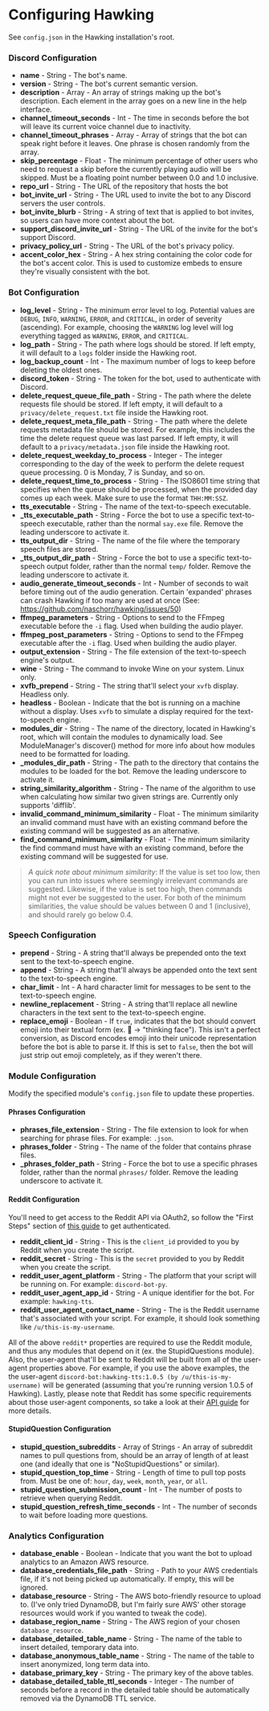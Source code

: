 # Configuring Hawking
See `config.json` in the Hawking installation's root.

### Discord Configuration
- **name** - String - The bot's name.
- **version** - String - The bot's current semantic version.
- **description** - Array - An array of strings making up the bot's description. Each element in the array goes on a new line in the help interface.
- **channel_timeout_seconds** - Int - The time in seconds before the bot will leave its current voice channel due to inactivity.
- **channel_timeout_phrases** - Array - Array of strings that the bot can speak right before it leaves. One phrase is chosen randomly from the array.
- **skip_percentage** - Float - The minimum percentage of other users who need to request a skip before the currently playing audio will be skipped. Must be a floating point number between 0.0 and 1.0 inclusive.
- **repo_url** - String - The URL of the repository that hosts the bot
- **bot_invite_url** - String - The URL used to invite the bot to any Discord servers the user controls.
- **bot_invite_blurb** - String - A string of text that is applied to bot invites, so users can have more context about the bot.
- **support_discord_invite_url** - String - The URL of the invite for the bot's support Discord.
- **privacy_policy_url** - String - The URL of the bot's privacy policy.
- **accent_color_hex** - String - A hex string containing the color code for the bot's accent color. This is used to customize embeds to ensure they're visually consistent with the bot.

### Bot Configuration
- **log_level** - String - The minimum error level to log. Potential values are `DEBUG`, `INFO`, `WARNING`, `ERROR`, and `CRITICAL`, in order of severity (ascending). For example, choosing the `WARNING` log level will log everything tagged as `WARNING`, `ERROR`, and `CRITICAL`.
- **log_path** - String - The path where logs should be stored. If left empty, it will default to a `logs` folder inside the Hawking root.
- **log_backup_count** - Int - The maximum number of logs to keep before deleting the oldest ones.
- **discord_token** - String - The token for the bot, used to authenticate with Discord.
- **delete_request_queue_file_path** - String - The path where the delete requests file should be stored. If left empty, it will default to a `privacy/delete_request.txt` file inside the Hawking root.
- **delete_request_meta_file_path** - String - The path where the delete requests metadata file should be stored. For example, this includes the time the delete request queue was last parsed. If left empty, it will default to a `privacy/metadata.json` file inside the Hawking root.
- **delete_request_weekday_to_process** - Integer - The integer corresponding to the day of the week to perform the delete request queue processing. 0 is Monday, 7 is Sunday, and so on.
- **delete_request_time_to_process** - String - The ISO8601 time string that specifies when the queue should be processed, when the provided day comes up each week. Make sure to use the format `THH:MM:SSZ`.
- **tts_executable** - String - The name of the text-to-speech executable.
- **\_tts_executable_path** - String - Force the bot to use a specific text-to-speech executable, rather than the normal `say.exe` file. Remove the leading underscore to activate it.
- **tts_output_dir** - String - The name of the file where the temporary speech files are stored.
- **\_tts_output_dir_path** - String - Force the bot to use a specific text-to-speech output folder, rather than the normal `temp/` folder. Remove the leading underscore to activate it.
- **audio_generate_timeout_seconds** - Int - Number of seconds to wait before timing out of the audio generation. Certain 'expanded' phrases can crash Hawking if too many are used at once (See: https://github.com/naschorr/hawking/issues/50)
- **ffmpeg_parameters** - String - Options to send to the FFmpeg executable before the `-i` flag. Used when building the audio player.
- **ffmpeg_post_parameters** - String - Options to send to the FFmpeg executable after the `-i` flag. Used when building the audio player.
- **output_extension** - String - The file extension of the text-to-speech engine's output.
- **wine** - String - The command to invoke Wine on your system. Linux only.
- **xvfb_prepend** - String - The string that'll select your `xvfb` display. Headless only.
- **headless** - Boolean - Indicate that the bot is running on a machine without a display. Uses `xvfb` to simulate a display required for the text-to-speech engine.
- **modules_dir** - String - The name of the directory, located in Hawking's root, which will contain the modules to dynamically load. See ModuleManager's discover() method for more info about how modules need to be formatted for loading.
- **\_modules_dir_path** - String - The path to the directory that contains the modules to be loaded for the bot. Remove the leading underscore to activate it.
- **string_similarity_algorithm** - String - The name of the algorithm to use when calculating how similar two given strings are. Currently only supports 'difflib'.
- **invalid_command_minimum_similarity** - Float - The minimum similarity an invalid command must have with an existing command before the existing command will be suggested as an alternative.
- **find_command_minimum_similarity** - Float - The minimum similarity the find command must have with an existing command, before the existing command will be suggested for use.
> *A quick note about minimum similarity*: If the value is set too low, then you can run into issues where seemingly irrelevant commands are suggested. Likewise, if the value is set too high, then commands might not ever be suggested to the user. For both of the minimum similarities, the value should be values between 0 and 1 (inclusive), and should rarely go below 0.4.

### Speech Configuration
- **prepend** - String - A string that'll always be prepended onto the text sent to the text-to-speech engine.
- **append** - String - A string that'll always be appended onto the text sent to the text-to-speech engine.
- **char_limit** - Int - A hard character limit for messages to be sent to the text-to-speech engine.
- **newline_replacement** - String - A string that'll replace all newline characters in the text sent to the text-to-speech engine.
- **replace_emoji** - Boolean - If `true`, indicates that the bot should convert emoji into their textual form (ex. :thinking: -> "thinking face"). This isn't a perfect conversion, as Discord encodes emoji into their unicode representation before the bot is able to parse it. If this is set to `false`, then the bot will just strip out emoji completely, as if they weren't there.

### Module Configuration
Modify the specified module's `config.json` file to update these properties.

#### Phrases Configuration
- **phrases_file_extension** - String - The file extension to look for when searching for phrase files. For example: `.json`.
- **phrases_folder** - String - The name of the folder that contains phrase files.
- **\_phrases_folder_path** - String - Force the bot to use a specific phrases folder, rather than the normal `phrases/` folder. Remove the leading underscore to activate it.

#### Reddit Configuration
You'll need to get access to the Reddit API via OAuth2, so follow the "First Steps" section of [this guide](https://github.com/reddit-archive/reddit/wiki/OAuth2-Quick-Start-Example#first-steps) to get authenticated.

- **reddit_client_id** - String - This is the `client_id` provided to you by Reddit when you create the script.
- **reddit_secret** - String - This is the `secret` provided to you by Reddit when you create the script.
- **reddit_user_agent_platform** - String - The platform that your script will be running on. For example: `discord-bot-py`.
- **reddit_user_agent_app_id** - String - A unique identifier for the bot. For example: `hawking-tts`.
- **reddit_user_agent_contact_name** - String - The is the Reddit username that's associated with your script. For example, it should look something like `/u/this-is-my-username`.

All of the above `reddit*` properties are required to use the Reddit module, and thus any modules that depend on it (ex. the StupidQuestions module). Also, the user-agent that'll be sent to Reddit will be built from all of the user-agent properties above. For example, if you use the above examples, the the user-agent `discord-bot:hawking-tts:1.0.5 (by /u/this-is-my-username)` will be generated (assuming that you're running version 1.0.5 of Hawking). Lastly, please note that Reddit has some specific requirements about those user-agent components, so take a look at their [API guide](https://github.com/reddit-archive/reddit/wiki/API) for more details.

#### StupidQuestion Configuration
- **stupid_question_subreddits** - Array of Strings - An array of subreddit names to pull questions from, should be an array of length of at least one (and ideally that one is "NoStupidQuestions" or similar).
- **stupid_question_top_time** - String - Length of time to pull top posts from. Must be one of: `hour`, `day`, `week`, `month`, `year`, or `all`.
- **stupid_question_submission_count** - Int - The number of posts to retrieve when querying Reddit.
- **stupid_question_refresh_time_seconds** - Int - The number of seconds to wait before loading more questions.

### Analytics Configuration
- **database_enable** - Boolean - Indicate that you want the bot to upload analytics to an Amazon AWS resource.
- **database_credentials_file_path** - String - Path to your AWS credentials file, if it's not being picked up automatically. If empty, this will be ignored.
- **database_resource** - String - The AWS boto-friendly resource to upload to. (I've only tried DynamoDB, but I'm fairly sure AWS' other storage resources would work if you wanted to tweak the code).
- **database_region_name** - String - The AWS region of your chosen `database_resource`.
- **database_detailed_table_name** - String - The name of the table to insert detailed, temporary data into.
- **database_anonymous_table_name** - String - The name of the table to insert anonymized, long term data into.
- **database_primary_key** - String - The primary key of the above tables.
- **database_detailed_table_ttl_seconds** - Integer - The number of seconds before a record in the detailed table should be automatically removed via the DynamoDB TTL service.
